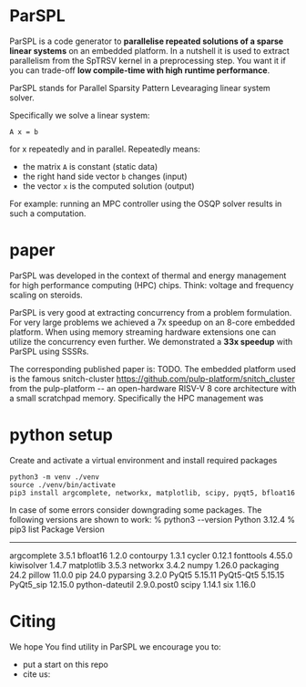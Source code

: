 # ParSPL
ParSPL is a code generator to **parallelise repeated solutions of a sparse linear systems** on an embedded platform.
In a nutshell it is used to extract parallelism from the SpTRSV kernel in a preprocessing step.
You want it if you can trade-off **low compile-time with high runtime performance**.

ParSPL stands for Parallel Sparsity Pattern Levearaging linear system solver.

Specifically we solve a linear system:
```
A x = b
```
for x repeatedly and in parallel. Repeatedly means:
- the matrix ```A``` is constant (static data)
- the right hand side vector ```b``` changes (input)
- the vector ```x``` is the computed solution (output)

For example: running an MPC controller using the OSQP solver results in such a computation.

# paper
ParSPL was developed in the context of thermal and energy management for high performance computing (HPC) chips.
Think: voltage and frequency scaling on steroids.

ParSPL is very good at extracting concurrency from a problem formulation.
For very large problems we achieved a 7x speedup on an 8-core embedded platform.
When using memory streaming hardware extensions one can utilize the concurrency even further.
We demonstrated a **33x speedup** with ParSPL using SSSRs.

The corresponding published paper is: TODO.
The embedded platform used is the famous snitch-cluster <https://github.com/pulp-platform/snitch_cluster> from the pulp-platform -- an open-hardware RISV-V 8 core architecture with a small scratchpad memory.
Specifically the HPC management was 

# python setup
Create and activate a virtual environment and install required packages
```
python3 -m venv ./venv
source ./venv/bin/activate
pip3 install argcomplete, networkx, matplotlib, scipy, pyqt5, bfloat16
```

In case of some errors consider downgrading some packages.
The following versions are shown to work:
% python3 --version
Python 3.12.4
% pip3 list
Package         Version
--------------- -----------
argcomplete     3.5.1
bfloat16        1.2.0
contourpy       1.3.1
cycler          0.12.1
fonttools       4.55.0
kiwisolver      1.4.7
matplotlib      3.5.3
networkx        3.4.2
numpy           1.26.0
packaging       24.2
pillow          11.0.0
pip             24.0
pyparsing       3.2.0
PyQt5           5.15.11
PyQt5-Qt5       5.15.15
PyQt5_sip       12.15.0
python-dateutil 2.9.0.post0
scipy           1.14.1
six             1.16.0

# Citing
We hope You find utility in ParSPL we encourage you to:
- put a start on this repo
- cite us:
